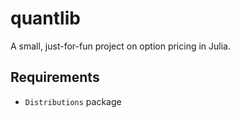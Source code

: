 # quantlib

A small, just-for-fun project on option pricing in Julia.

## Requirements

- `Distributions` package
